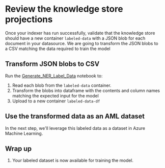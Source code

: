 # Review the knowledge store projections

Once your indexer has run successfully, validate that the knowledge store should have a new container `labeled-data` with a JSON blob for each document in your datasource. We are going to transform the JSON blobs to a CSV matching the data required to train the model

## Transform JSON blobs to CSV

Run the [Generate_NER_Label_Data](./Generate_NER_Label_Data.ipynb) notebook to:

1. Read each blob from the `labeled-data` container.
2. Transform the blobs into dataframe with the contents and column names matching the expected input for the model
3. Upload to a new container `labeled-data-df`

## Use the transformed data as an AML dataset

In the next step, we'll leverage this labeled data as a dataset in Azure Machine Learning.

## Wrap up

1. Your labeled dataset is now available for training the model.
